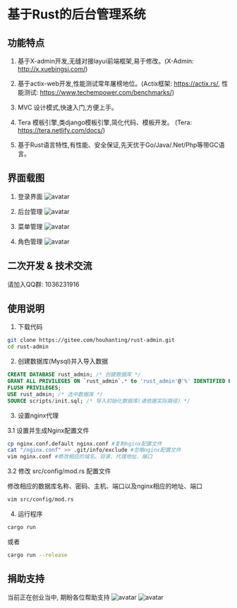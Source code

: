 # 基于Rust的后台管理系统

## 功能特点
1. 基于X-admin开发,无缝对接layui前端框架,易于修改。(X-Admin: http://x.xuebingsi.com/)

2. 基于actix-web开发,性能测试常年屠榜地位。(Actix框架: https://actix.rs/, 性能测试: https://www.techempower.com/benchmarks/)

3. MVC 设计模式,快速入门,方便上手。

4. Tera 模板引擎,类django模板引擎,简化代码、模板开发。 (Tera: https://tera.netlify.com/docs/)

5. 基于Rust语言特性,有性能、安全保证,先天优于Go/Java/.Net/Php等带GC语言。

## 界面载图
1. 登录界面
![avatar](/image/login.png)

2. 后台管理
![avatar](/image/right.png)

3. 菜单管理
![avatar](/image/menus.png)

4. 角色管理
![avatar](/image/roles.png)

## 二次开发 & 技术交流
请加入QQ群: 1036231916

## 使用说明
1. 下载代码

```bash
git clone https://gitee.com/houhanting/rust-admin.git
cd rust-admin
```

2. 创建数据库(Mysql)并入导入数据

```sql
CREATE DATABASE rust_admin; /* 创建数据库 */
GRANT ALL PRIVILEGES ON `rust_admin`.* to 'rust_admin'@'%' IDENTIFIED BY 'rust-x-lsl'; /* 设置用户名称密码 */
FLUSH PRIVILEGES;
USE rust_admin; /* 选中数据库 */
SOURCE scripts/init.sql; /* 导入初始化数据库(请依据实际路径) */
```

3. 设置nginx代理

3.1 设置并生成Nginx配置文件
```bash
cp nginx.conf.default nginx.conf #复制nginx配置文件
cat "/nginx.conf" >> .git/info/exclude #忽略nginx配置文件
vim nginx.conf #修改相应的域名、目录、代理地址、端口
```

3.2 修改 src/config/mod.rs 配置文件

修改相应的数据库名称、密码、主机、端口以及nginx相应的地址、端口
```bash
vim src/config/mod.rs
```

4. 运行程序
```bash
cargo run
```
或者
```bash
cargo run --release
```

## 捐助支持
当前正在创业当中, 期盼各位帮助支持
![avatar](/image/wx.png)
![avatar](/image/tb.png)
